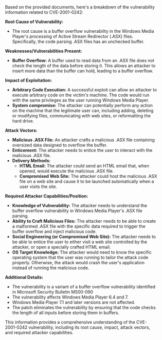 Based on the provided documents, here's a breakdown of the vulnerability information related to CVE-2001-0242:

**Root Cause of Vulnerability:**

*   The root cause is a buffer overflow vulnerability in the Windows Media Player's processing of Active Stream Redirector (.ASX) files. Specifically, the code parsing .ASX files has an unchecked buffer.

**Weaknesses/Vulnerabilities Present:**

*   **Buffer Overflow:**  A buffer used to read data from an .ASX file does not check the length of the data before storing it. This allows an attacker to insert more data than the buffer can hold, leading to a buffer overflow.

**Impact of Exploitation:**

*   **Arbitrary Code Execution:** A successful exploit can allow an attacker to execute arbitrary code on the victim's machine. The code would run with the same privileges as the user running Windows Media Player.
*   **System compromise:** The attacker can potentially perform any action on the machine that the legitimate user can, including adding, deleting or modifying files, communicating with web sites, or reformatting the hard drive.

**Attack Vectors:**

*   **Malicious .ASX File:** An attacker crafts a malicious .ASX file containing oversized data designed to overflow the buffer.
*   **Enticement:** The attacker needs to entice the user to interact with the malicious .ASX file.
*   **Delivery Methods:**
    *   **HTML Email:** The attacker could send an HTML email that, when opened, would execute the malicious .ASX file.
    *   **Compromised Web Site:** The attacker could host the malicious .ASX file on a web site and cause it to be launched automatically when a user visits the site.

**Required Attacker Capabilities/Position:**

*   **Knowledge of Vulnerability:** The attacker needs to understand the buffer overflow vulnerability in Windows Media Player's .ASX file parsing.
*   **Ability to Craft Malicious Files:**  The attacker needs to be able to create a malformed .ASX file with the specific data required to trigger the buffer overflow and inject malicious code.
*   **Social Engineering (or Compromised Web Site):** The attacker needs to be able to entice the user to either visit a web site controlled by the attacker, or open a specially crafted HTML email.
*   **OS Target Knowledge:**  The attacker would need to know the specific operating system that the user was running to tailor the attack code properly. Otherwise, the attack would crash the user's application instead of running the malicious code.

**Additional Details:**

*   The vulnerability is a variant of a buffer overflow vulnerability identified in Microsoft Security Bulletin MS00-090
*   The vulnerability affects Windows Media Player 6.4 and 7.
*   Windows Media Player 7.1 and later versions are not affected.
*   The patch eliminates the vulnerability by ensuring that the code checks the length of all inputs before storing them in buffers.

This information provides a comprehensive understanding of the CVE-2001-0242 vulnerability, including its root cause, impact, attack vectors, and required attacker capabilities.